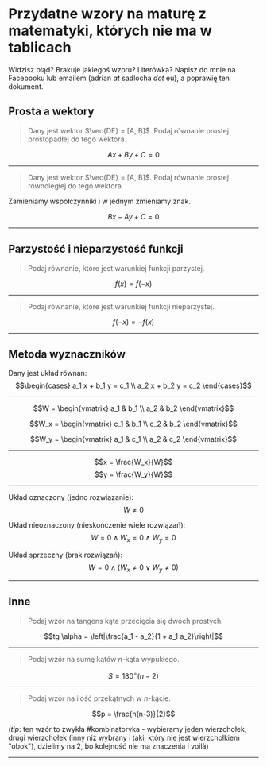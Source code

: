 # Przydatne wzory na maturę z matematyki, których nie ma w tablicach

Widzisz błąd? Brakuje jakiegoś wzoru? Literówka? Napisz do mnie na Facebooku lub emailem (adrian _at_ sadlocha _dot_ eu), a poprawię ten dokument.

## Prosta a wektory

> Dany jest wektor $\vec{DE} = [A, B]$. Podaj równanie prostej prostopadłej do tego wektora.

$$Ax + By + C = 0$$

---

> Dany jest wektor $\vec{DE} = [A, B]$. Podaj równanie prostej równoległej do tego wektora.

Zamieniamy współczynniki i w jednym zmieniamy znak.

$$Bx - Ay + C = 0$$

---

## Parzystość i nieparzystość funkcji

> Podaj równanie, które jest warunkiej funkcji parzystej.

$$f(x)=f(-x)$$

---

> Podaj równanie, które jest warunkiej funkcji nieparzystej.

$$f(-x)=-f(x)$$

---

## Metoda wyznaczników

Dany jest układ równań:
$$\begin{cases}
a_1 x + b_1 y = c_1 \\
a_2 x + b_2 y = c_2
\end{cases}$$

---

$$W = \begin{vmatrix} 
a_1 & b_1 \\
a_2 & b_2
\end{vmatrix}$$

$$W_x = \begin{vmatrix}
c_1 & b_1 \\
c_2 & b_2
\end{vmatrix}$$

$$W_y = \begin{vmatrix}
a_1 & c_1 \\
a_2 & c_2
\end{vmatrix}$$

---

$$x = \frac{W_x}{W}$$
$$y = \frac{W_y}{W}$$

---

Układ oznaczony (jedno rozwiązanie):
$$W \neq 0$$

Układ nieoznaczony (nieskończenie wiele rozwiązań):
$$W = 0 \land W_x = 0 \land W_y = 0$$

Układ sprzeczny (brak rozwiązań):
$$W = 0 \land (W_x \neq 0 \lor W_y \neq 0)$$

---

## Inne

> Podaj wzór na tangens kąta przecięcia się dwóch prostych.

$$tg \alpha = \left|\frac{a_1 - a_2}{1 + a_1 a_2}\right|$$

---

> Podaj wzór na sumę kątów $n$-kąta wypukłego.

$$S = 180^{\circ} (n-2)$$

---

> Podaj wzór na ilość przekątnych w $n$-kącie.

$$p = \frac{n(n-3)}{2}$$

(_tip_: ten wzór to zwykła \#kombinatoryka - wybieramy jeden wierzchołek, drugi wierzchołek (inny niż wybrany i taki, który nie jest wierzchołkiem "obok"), dzielimy na 2, bo kolejność nie ma znaczenia i voilà)

---
